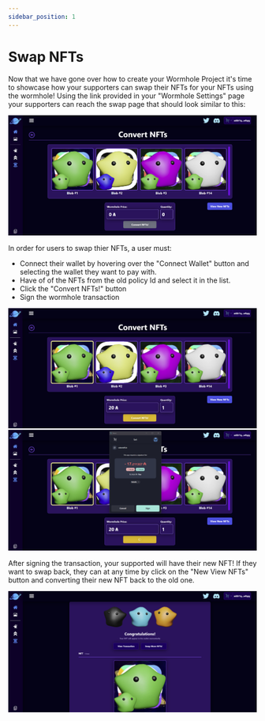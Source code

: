 ```yaml
---
sidebar_position: 1
---
```


# Swap NFTs

Now that we have gone over how to create your Wormhole Project it's time to showcase how your supporters can swap their NFTs for your NFTs using the wormhole! Using the link provided in your "Wormhole Settings" page your supporters can reach the swap page that should look similar to this:

![Swap Page](/img/wormhole-projects/wormhole-nfts/swap-nfts/swap-nfts-page.png)

In order for users to swap thier NFTs, a user must:

-   Connect their wallet by hovering over the "Connect Wallet" button and selecting the wallet they want to pay with.
-   Have of of the NFTs from the old policy Id and select it in the list.
-   Click the "Convert NFTs!" button
-   Sign the wormhole transaction

![Swap NFTs Select](/img/wormhole-projects/wormhole-nfts/swap-nfts/swap-nfts-select.png)
![Swap NFTs Select Sign](/img/wormhole-projects/wormhole-nfts/swap-nfts/swap-nfts-select-sign.png)

After signing the transaction, your supported will have their new NFT! If they want to swap back, they can at any time by click on the "New View NFTs" button and converting their new NFT back to the old one.

![Swap NFTs Congrats](/img/wormhole-projects/wormhole-nfts/swap-nfts/swap-nfts-congrats.png)
